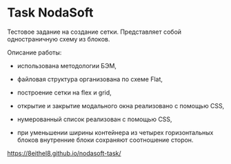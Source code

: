 # Task NodaSoft 

Тестовое задание на создание сетки. Представляет собой одностраничную схему из блоков.

Описание работы:

- использована методологии БЭМ,

- файловая структура организована по схеме Flat, 

- построение сетки на flex и grid,

- открытие и закрытие  модального окна реализовано с помощью CSS,

- нумерованный список реализован с помощью CSS,

- при уменьшении ширины контейнера из четырех горизонтальных блоков внутренние блоки сохраняют соотношение сторон.

https://8eithel8.github.io/nodasoft-task/


